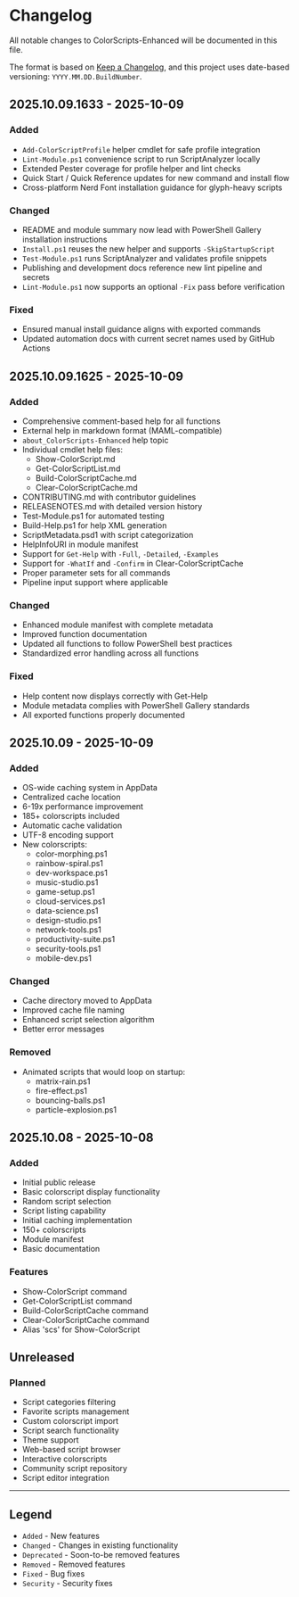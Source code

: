 # Changelog

All notable changes to ColorScripts-Enhanced will be documented in this file.

The format is based on [Keep a Changelog](https://keepachangelog.com/en/1.0.0/),
and this project uses date-based versioning: `YYYY.MM.DD.BuildNumber`.

## 2025.10.09.1633 - 2025-10-09

### Added
- `Add-ColorScriptProfile` helper cmdlet for safe profile integration
- `Lint-Module.ps1` convenience script to run ScriptAnalyzer locally
- Extended Pester coverage for profile helper and lint checks
- Quick Start / Quick Reference updates for new command and install flow
- Cross-platform Nerd Font installation guidance for glyph-heavy scripts

### Changed
- README and module summary now lead with PowerShell Gallery installation instructions
- `Install.ps1` reuses the new helper and supports `-SkipStartupScript`
- `Test-Module.ps1` runs ScriptAnalyzer and validates profile snippets
- Publishing and development docs reference new lint pipeline and secrets
- `Lint-Module.ps1` now supports an optional `-Fix` pass before verification

### Fixed
- Ensured manual install guidance aligns with exported commands
- Updated automation docs with current secret names used by GitHub Actions

## 2025.10.09.1625 - 2025-10-09

### Added
- Comprehensive comment-based help for all functions
- External help in markdown format (MAML-compatible)
- `about_ColorScripts-Enhanced` help topic
- Individual cmdlet help files:
  - Show-ColorScript.md
  - Get-ColorScriptList.md
  - Build-ColorScriptCache.md
  - Clear-ColorScriptCache.md
- CONTRIBUTING.md with contributor guidelines
- RELEASENOTES.md with detailed version history
- Test-Module.ps1 for automated testing
- Build-Help.ps1 for help XML generation
- ScriptMetadata.psd1 with script categorization
- HelpInfoURI in module manifest
- Support for `Get-Help` with `-Full`, `-Detailed`, `-Examples`
- Support for `-WhatIf` and `-Confirm` in Clear-ColorScriptCache
- Proper parameter sets for all commands
- Pipeline input support where applicable

### Changed
- Enhanced module manifest with complete metadata
- Improved function documentation
- Updated all functions to follow PowerShell best practices
- Standardized error handling across all functions

### Fixed
- Help content now displays correctly with Get-Help
- Module metadata complies with PowerShell Gallery standards
- All exported functions properly documented

## 2025.10.09 - 2025-10-09

### Added
- OS-wide caching system in AppData
- Centralized cache location
- 6-19x performance improvement
- 185+ colorscripts included
- Automatic cache validation
- UTF-8 encoding support
- New colorscripts:
  - color-morphing.ps1
  - rainbow-spiral.ps1
  - dev-workspace.ps1
  - music-studio.ps1
  - game-setup.ps1
  - cloud-services.ps1
  - data-science.ps1
  - design-studio.ps1
  - network-tools.ps1
  - productivity-suite.ps1
  - security-tools.ps1
  - mobile-dev.ps1

### Changed
- Cache directory moved to AppData
- Improved cache file naming
- Enhanced script selection algorithm
- Better error messages

### Removed
- Animated scripts that would loop on startup:
  - matrix-rain.ps1
  - fire-effect.ps1
  - bouncing-balls.ps1
  - particle-explosion.ps1

## 2025.10.08 - 2025-10-08

### Added
- Initial public release
- Basic colorscript display functionality
- Random script selection
- Script listing capability
- Initial caching implementation
- 150+ colorscripts
- Module manifest
- Basic documentation

### Features
- Show-ColorScript command
- Get-ColorScriptList command
- Build-ColorScriptCache command
- Clear-ColorScriptCache command
- Alias 'scs' for Show-ColorScript

## Unreleased

### Planned
- Script categories filtering
- Favorite scripts management
- Custom colorscript import
- Script search functionality
- Theme support
- Web-based script browser
- Interactive colorscripts
- Community script repository
- Script editor integration

---

## Legend

- `Added` - New features
- `Changed` - Changes in existing functionality
- `Deprecated` - Soon-to-be removed features
- `Removed` - Removed features
- `Fixed` - Bug fixes
- `Security` - Security fixes
